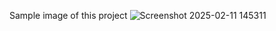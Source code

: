 Sample image of this project 
![Screenshot 2025-02-11 145311](https://github.com/user-attachments/assets/86ae1bac-ce2e-43d5-a76e-bd1216d6181a)
